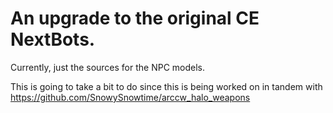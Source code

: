# An upgrade to the original CE NextBots.
Currently, just the sources for the NPC models.

This is going to take a bit to do since this is being worked on in tandem with https://github.com/SnowySnowtime/arccw_halo_weapons
